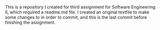 This is a repository I created for third assignment for Software Engineering II, which required a readme.md file. I created an original textfile to make some changes to in order to commit, and this is the last commit before finishing the assignment.